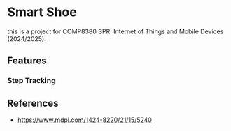 # Smart Shoe

this is a project for COMP8380 SPR: Internet of Things and Mobile Devices (2024/2025).

## Features

### Step Tracking

## References

- <https://www.mdpi.com/1424-8220/21/15/5240>
